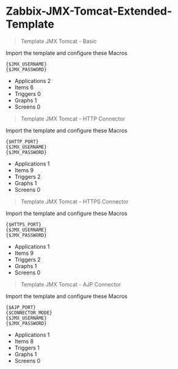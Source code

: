 # **Zabbix-JMX-Tomcat-Extended-Template**

>Template JMX Tomcat - Basic

Import the template and configure these Macros

    {$JMX_USERNAME}
    {$JMX_PASSWORD}

- Applications 2
- Items 6
- Triggers 0
- Graphs 1
- Screens 0

>Template JMX Tomcat - HTTP Connector

Import the template and configure these Macros

    {$HTTP_PORT}
    {$JMX_USERNAME}
    {$JMX_PASSWORD}

- Applications 1
- Items 9
- Triggers 2
- Graphs 1
- Screens 0

>Template JMX Tomcat - HTTPS Connector

Import the template and configure these Macros

    {$HTTPS_PORT}
    {$JMX_USERNAME}
    {$JMX_PASSWORD}

- Applications 1
- Items 9
- Triggers 2
- Graphs 1
- Screens 0

>Template JMX Tomcat - AJP Connector

Import the template and configure these Macros

    {$AJP_PORT}
    {$CONNECTOR_MODE}
    {$JMX_USERNAME}
    {$JMX_PASSWORD}

- Applications 1
- Items 8
- Triggers 1
- Graphs 1
- Screens 0
